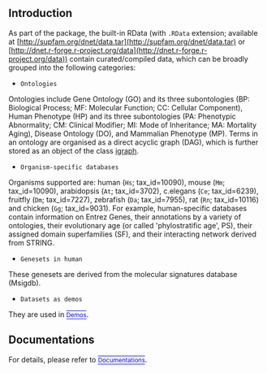 ## Introduction
As part of the package, the built-in RData (with `.RData` extension; available at [http://supfam.org/dnet/data.tar](http://supfam.org/dnet/data.tar) or [http://dnet.r-forge.r-project.org/data](http://dnet.r-forge.r-project.org/data)) contain curated/compiled data, which can be broadly grouped into the following categories:

* `Ontologies`

Ontologies include Gene Ontology (GO) and its three subontologies (BP: Biological Process; MF: Molecular Function; CC: Cellular Component), Human Phenotype (HP) and its three subontologies (PA: Phenotypic Abnormality; CM: Clinical Modifier; MI: Mode of Inheritance; MA: Mortality Aging), Disease Ontology (DO), and Mammalian Phenotype (MP). Terms in an ontology are organised as a direct acyclic graph (DAG), which is further stored as an object of the class [igraph](http://igraph.org/r/doc/aaa-igraph-package.html).

* `Organism-specific databases`

Organisms supported are: human (`Hs`; tax_id=10090), mouse (`Mm`; tax_id=10090), arabidopsis (`At`; tax_id=3702), c.elegans (`Ce`; tax_id=6239), fruitfly (`Dm`; tax_id=7227), zebrafish (`Da`; tax_id=7955), rat (`Rn`; tax_id=10116) and chicken (`Gg`; tax_id=9031). For example, human-specific databases contain information on Entrez Genes, their annotations by a variety of ontologies, their evolutionary age (or called 'phylostratific age', PS), their assigned domain superfamilies (SF), and their interacting network derived from STRING.

* `Genesets in human`

These genesets are derived from the molecular signatures database (Msigdb).

* `Datasets as demos`

They are used in <a href="demos.html" target="slides" style="font-size: 12px; color: #0000FF; text-decoration: overline; border-bottom: 1px solid #0000FF">Demos</a>.

## Documentations

For details, please refer to <a href="docs.html" target="slides" style="font-size: 12px; color: #0000FF; text-decoration: overline; border-bottom: 1px solid #0000FF">Documentations</a>.

